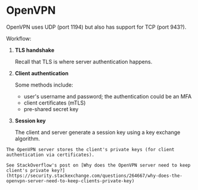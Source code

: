 # OpenVPN

OpenVPN uses UDP (port 1194) but also has support for TCP (port 943?).

Workflow:

1. **TLS handshake**

    Recall that TLS is where server authentication happens.

2. **Client authentication**

    Some methods include:
    * user's username and password; the authentication could be an MFA
    * client certificates (mTLS)
    * pre-shared secret key

3. **Session key**

    The client and server generate a session key using a key exchange algorithm.

~~~admonish warning title="Sus"
The OpenVPN server stores the client's private keys (for client authentication via certificates).

See StackOverflow's post on [Why does the OpenVPN server need to keep client's private key?](https://security.stackexchange.com/questions/264667/why-does-the-openvpn-server-need-to-keep-clients-private-key)
~~~